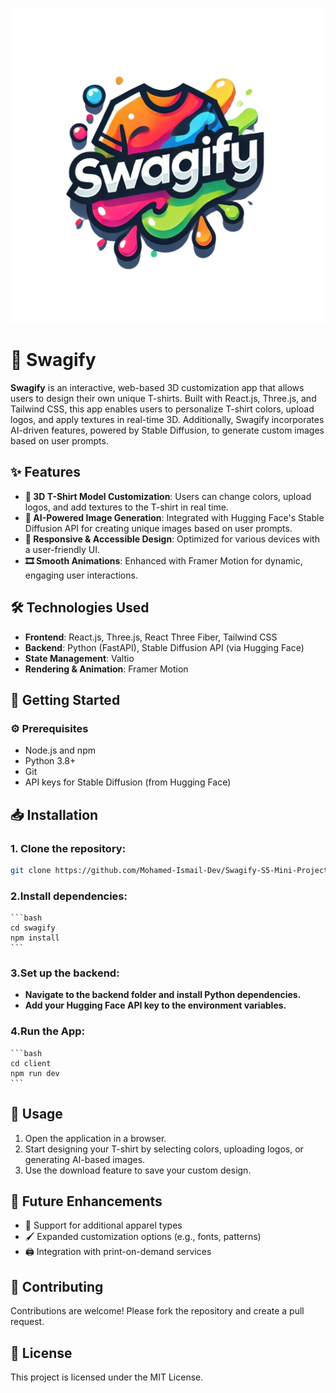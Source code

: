 ![Swagify Banner](client/public/SwagifyLogo1.png)

# 👕 Swagify

**Swagify** is an interactive, web-based 3D customization app that allows users to design their own unique T-shirts. Built with React.js, Three.js, and Tailwind CSS, this app enables users to personalize T-shirt colors, upload logos, and apply textures in real-time 3D. Additionally, Swagify incorporates AI-driven features, powered by Stable Diffusion, to generate custom images based on user prompts.

## ✨ Features

- **🎽 3D T-Shirt Model Customization**: Users can change colors, upload logos, and add textures to the T-shirt in real time.
- **🤖 AI-Powered Image Generation**: Integrated with Hugging Face's Stable Diffusion API for creating unique images based on user prompts.
- **📱 Responsive & Accessible Design**: Optimized for various devices with a user-friendly UI.
- **🎞️ Smooth Animations**: Enhanced with Framer Motion for dynamic, engaging user interactions.

## 🛠️ Technologies Used

- **Frontend**: React.js, Three.js, React Three Fiber, Tailwind CSS
- **Backend**: Python (FastAPI), Stable Diffusion API (via Hugging Face)
- **State Management**: Valtio
- **Rendering & Animation**: Framer Motion

## 🚀 Getting Started

### ⚙️ Prerequisites

- Node.js and npm
- Python 3.8+
- Git
- API keys for Stable Diffusion (from Hugging Face)

## 📥 Installation

### 1. Clone the repository:
   ```bash
   git clone https://github.com/Mohamed-Ismail-Dev/Swagify-S5-Mini-Project.git
  ```

### 2.Install dependencies:
    ```bash
    cd swagify
    npm install
    ```

### 3.Set up the backend:

  - **Navigate to the backend folder and install Python dependencies.**
  - **Add your Hugging Face API key to the environment variables.**

### 4.Run the App:
    ```bash
    cd client
    npm run dev
    ```

## 🎨 Usage

1. Open the application in a browser.
2. Start designing your T-shirt by selecting colors, uploading logos, or generating AI-based images.
3. Use the download feature to save your custom design.

## 🔮 Future Enhancements

- 🧥 Support for additional apparel types
- 🖌️ Expanded customization options (e.g., fonts, patterns)
- 🖨️ Integration with print-on-demand services

## 🤝 Contributing

Contributions are welcome! Please fork the repository and create a pull request.

## 📜 License

This project is licensed under the MIT License.

